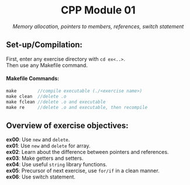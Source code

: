 <h1 align="center">
	CPP Module 01
</h1>

*<p align="center">Memory allocation, pointers to members, references, switch statement</p>*

## Set-up/Compilation:
First, enter any exercise directory with `cd ex<..>`.  
Then use any Makefile command.

#### Makefile Commands:
```C
make        //compile executable (./<exercise name>)
make clean  //delete .o
make fclean //delete .o and executable
make re     //delete .o and executable, then recompile
```

## Overview of exercise objectives:
**ex00**: Use `new` and `delete`.  
**ex01**: Use `new` and `delete` for array.  
**ex02**: Learn about the difference between pointers and references.  
**ex03**: Make getters and setters.  
**ex04**: Use useful `string` library functions.  
**ex05**: Precursor of next exercise, use `for/if` in a clean manner.  
**ex06**: Use switch statement.
